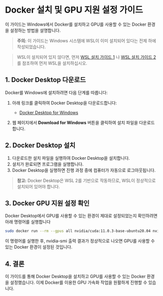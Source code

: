 # Docker 설치 및 GPU 지원 설정 가이드

이 가이드는 Windows에서 Docker를 설치하고 GPU를 사용할 수 있는 Docker 환경을 설정하는 방법을 설명합니다.

> **주의:** 이 가이드는 Windows 시스템에 WSL이 이미 설치되어 있다는 전제 하에 작성되었습니다.

> WSL이 설치되어 있지 않다면, 먼저 [WSL 설치 가이드 1](https://github.com/sw-dreamer/wsl-install.git) 나 [WSL 설치 가이드 2](https://docs.microsoft.com/en-us/windows/wsl/install)를 참조하여 먼저 WSL을 설치하십시오.

## 1. Docker Desktop 다운로드

Docker를 Windows에 설치하려면 다음 단계를 따릅니다:

1. 아래 링크를 클릭하여 Docker Desktop을 다운로드합니다:
   - [Docker Desktop for Windows](https://www.docker.com/products/docker-desktop/)

2. 웹 페이지에서 **Download for Windows** 버튼을 클릭하여 설치 파일을 다운로드합니다.

## 2. Docker Desktop 설치

1. 다운로드한 설치 파일을 실행하여 Docker Desktop을 설치합니다.
2. 설치가 완료되면 프로그램을 실행합니다.
3. Docker Desktop을 실행하면 진행 과정 중에 컴퓨터가 자동으로 로그아웃됩니다.

> **참고:** Docker Desktop은 WSL 2를 기반으로 작동하므로, WSL이 정상적으로 설치되어 있어야 합니다.

## 3. Docker GPU 지원 설정 확인

Docker Desktop에서 GPU를 사용할 수 있는 환경이 제대로 설정되었는지 확인하려면 아래 명령어를 실행합니다

   ```bash
   sudo docker run --rm --gpus all nvidia/cuda:11.0.3-base-ubuntu20.04 nvidia-smi
   ```

이 명령어를 실행한 후, nvidia-smi 출력 결과가 정상적으로 나오면 GPU를 사용할 수 있는 Docker 환경이 설정된 것입니다.

## 4. 결론

이 가이드를 통해 Docker Desktop을 설치하고 GPU를 사용할 수 있는 Docker 환경을 설정했습니다. 이제 Docker를 이용한 GPU 가속화 작업을 원활하게 진행할 수 있습니다.

